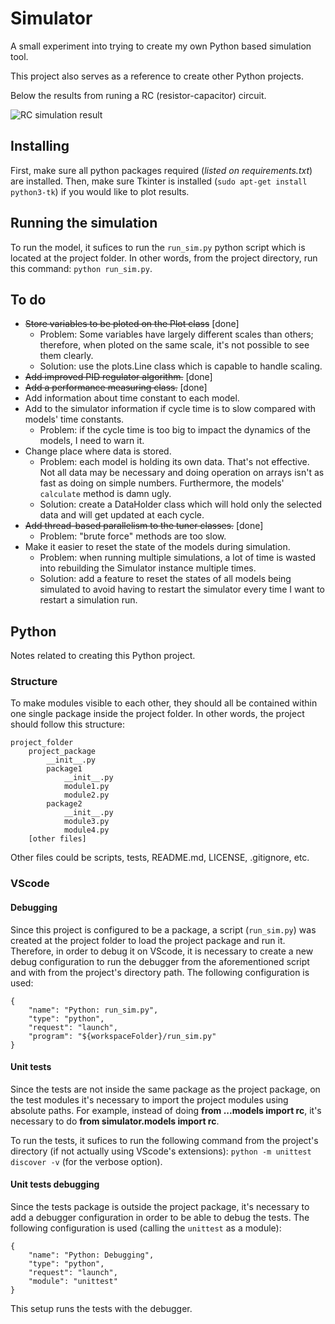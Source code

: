 # Simulator

A small experiment into trying to create my own Python based simulation tool.

This project also serves as a reference to create other Python projects.

Below the results from runing a RC (resistor-capacitor) circuit.

![RC simulation result](https://i.ibb.co/ZxfYqf8/rc-simulation-run.png)

## Installing

First, make sure all python packages required (*listed on requirements.txt*) are installed. Then, make sure Tkinter is installed (`sudo apt-get install python3-tk`) if you would like to plot results.

## Running the simulation

To run the model, it sufices to run the `run_sim.py` python script which is located at the project folder. In other words, from the project directory, run this command: `python run_sim.py`.

## To do

- <span style="text-decoration: line-through">Store variables to be ploted on the Plot class</span> [done]
    - Problem: Some variables have largely different scales than others; therefore, when ploted on the same scale, it's not possible to see them clearly.
    - Solution: use the plots.Line class which is capable to handle scaling.
- <span style="text-decoration: line-through">Add improved PID regulator algorithm.</span> [done]
- <span style="text-decoration: line-through">Add a performance measuring class.</span> [done]
- Add information about time constant to each model.
- Add to the simulator information if cycle time is to slow compared with models' time constants.
    - Problem: if the cycle time is too big to impact the dynamics of the models, I need to warn it.
- Change place where data is stored.
    - Problem: each model is holding its own data. That's not effective. Not all data may be necessary and doing operation on arrays isn't as fast as doing on simple numbers. Furthermore, the models' `calculate` method is damn ugly.
    - Solution: create a DataHolder class which will hold only the selected data and will get updated at each cycle.
- <span style="text-decoration: line-through">Add thread-based parallelism to the tuner classes.</span> [done]
    - Problem: "brute force" methods are too slow. 
- Make it easier to reset the state of the models during simulation.
    - Problem: when running multiple simulations, a lot of time is wasted into rebuilding the Simulator instance multiple times.
    - Solution: add a feature to reset the states of all models being simulated to avoid having to restart the simulator every time I want to restart a simulation run.


## Python

Notes related to creating this Python project.

### Structure

To make modules visible to each other, they should all be contained within one single package inside the project folder. In other words, the project should follow this structure:

    project_folder
        project_package
            __init__.py
            package1
                __init__.py
                module1.py
                module2.py
            package2
                __init__.py
                module3.py
                module4.py
        [other files]

Other files could be scripts, tests, README.md, LICENSE, .gitignore, etc.

### VScode

#### Debugging

Since this project is configured to be a package, a script (`run_sim.py`) was created at the project folder to load the project package and run it. Therefore, in order to debug it on VScode, it is necessary to create a new debug configuration to run the debugger from the aforementioned script and with from the project's directory path. The following configuration is used:

    {
        "name": "Python: run_sim.py",
        "type": "python",
        "request": "launch",
        "program": "${workspaceFolder}/run_sim.py"
    }

#### Unit tests

Since the tests are not inside the same package as the project package, on the test modules it's necessary to import the project modules using absolute paths. For example, instead of doing **from ...models import rc**, it's necessary to do **from simulator.models import rc**.

To run the tests, it sufices to run the following command from the project's directory (if not actually using VScode's extensions): `python -m unittest discover -v` (for the verbose option).

#### Unit tests debugging

Since the tests package is outside the project package, it's necessary to add a debugger configuration in order to be able to debug the tests. The following configuration is used (calling the `unittest` as a module):

    {
        "name": "Python: Debugging",
        "type": "python",
        "request": "launch",
        "module": "unittest"
    }

This setup runs the tests with the debugger.